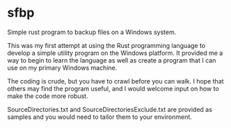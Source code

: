 # sfbp
Simple rust program to backup files on a Windows system.

This was my first attempt at using the Rust programming language to develop
a simple utility program on the Windows platform. It provided me a way to 
begin to learn the language as well as create a program that I can use on my
primary Windows machine.

The coding is crude, but you have to crawl before you can walk. I hope that
others may find the program useful, and I would welcome input on how to make
the code more robust.

SourceDirectories.txt and SourceDirectoriesExclude.txt are provided as samples
and you would need to tailor them to your environment.
